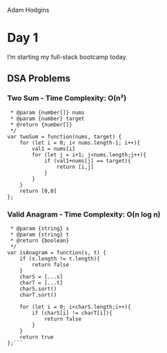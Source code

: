 Adam Hodgins

# Day 1
I’m starting my full-stack bootcamp today.

## DSA Problems

### Two Sum - Time Complexity: O(n²)
```/**
 * @param {number[]} nums
 * @param {number} target
 * @return {number[]}
 */
var twoSum = function(nums, target) {
    for (let i = 0; i< nums.length-1; i++){
        val1 = nums[i]
        for (let j = i+1; j<nums.length;j++){
            if (val1+nums[j] == target){
                return [i,j]
            }
        }
    }
    return [0,0]
};
```

### Valid Anagram - Time Complexity: O(n log n)
```/**
 * @param {string} s
 * @param {string} t
 * @return {boolean}
 */
var isAnagram = function(s, t) {
    if (s.length != t.length){
        return false
    }
    charS = [...s]
    charT = [...t]
    charS.sort()
    charT.sort()

    for (let i = 0; i<charS.length;i++){
        if (charS[i] != charT[i]){
            return false
        }
    }
    return true
};```
